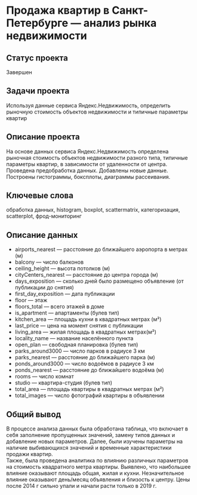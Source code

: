 # Продажа квартир в Санкт-Петербурге — анализ рынка недвижимости

## Статус проекта
Завершен

## Задачи проекта
Используя данные сервиса Яндекс.Недвижимость, определить рыночную стоимость объектов недвижимости и типичные параметры квартир

## Описание проекта
На основе данных сервиса Яндекс.Недвижимость определена рыночная стоимость
объектов недвижимости разного типа, типичные параметры квартир, в зависимости от
удаленности от центра. Проведена предобработка данных. Добавлены новые данные.
Построены гистограммы, боксплоты, диаграммы рассеивания.

## Ключевые слова
обработка данных, histogram, boxplot, scattermatrix,
категоризация, scatterplot,  фрод-мониторинг

## Описание данных

- airports_nearest — расстояние до ближайшего аэропорта в метрах (м)
- balcony — число балконов
- ceiling_height — высота потолков (м)
- cityCenters_nearest — расстояние до центра города (м)
- days_exposition — сколько дней было размещено объявление (от публикации до снятия)
- first_day_exposition — дата публикации
- floor — этаж
- floors_total — всего этажей в доме
- is_apartment — апартаменты (булев тип)
- kitchen_area — площадь кухни в квадратных метрах (м²)
- last_price — цена на момент снятия с публикации
- living_area — жилая площадь в квадратных метрах(м²)
- locality_name — название населённого пункта
- open_plan — свободная планировка (булев тип)
- parks_around3000 — число парков в радиусе 3 км
- parks_nearest — расстояние до ближайшего парка (м)
- ponds_around3000 — число водоёмов в радиусе 3 км
- ponds_nearest — расстояние до ближайшего водоёма (м)
- rooms — число комнат
- studio — квартира-студия (булев тип)
- total_area — площадь квартиры в квадратных метрах (м²)
- total_images — число фотографий квартиры в объявлении

## Общий вывод
В процессе анализа данных была обработана таблица, что включает в себя заполнение пропущенных значений, замену типов данных и добавление новых параметров. Далее, были изучены параметры на наличие выбивающихся значений и временные характеристики продажи квартир.  
Также, была проведена аналитика по влиянию различных параметров на стоимость квадратного метра квартиры. Выявлено, что наибольшее влияние оказывают площадь общая, жилая и кухни. Незначительное влияние оказывают день/месяц объявления и близость к центру. Цены после 2014 г сильно упали и начали расти только в 2019 г.
